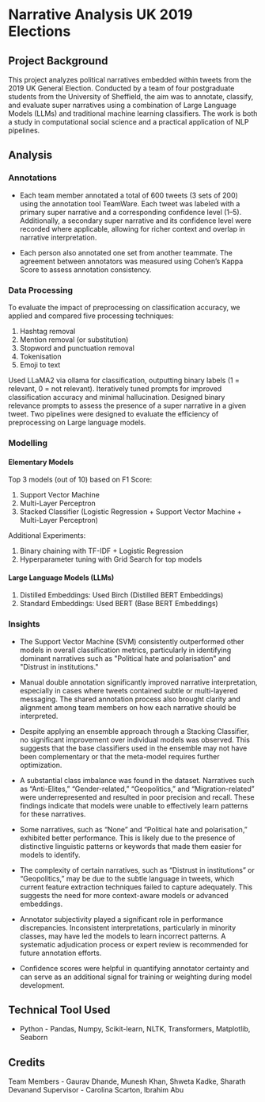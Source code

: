 # Narrative Analysis UK 2019 Elections

## Project Background

This project analyzes political narratives embedded within tweets from the 2019 UK General Election. Conducted by a team of four postgraduate students from the University of Sheffield, the aim was to annotate, classify, and evaluate super narratives using a combination of Large Language Models (LLMs) and traditional machine learning classifiers. The work is both a study in computational social science and a practical application of NLP pipelines.

## Analysis

### Annotations

 - Each team member annotated a total of 600 tweets (3 sets of 200) using the annotation tool TeamWare. Each tweet was labeled with a primary super narrative and a corresponding confidence level (1–5). Additionally, a secondary super narrative and its confidence level were recorded where applicable, allowing for richer context and overlap in narrative interpretation.

- Each person also annotated one set from another teammate. The agreement between annotators was measured using Cohen’s Kappa Score to assess annotation consistency.


### Data Processing

To evaluate the impact of preprocessing on classification accuracy, we applied and compared five processing techniques:

1. Hashtag removal
2. Mention removal (or substitution)
3. Stopword and punctuation removal
4. Tokenisation
5. Emoji to text

Used LLaMA2 via ollama for classification, outputting binary labels (1 = relevant, 0 = not relevant). Iteratively tuned prompts for improved classification accuracy and minimal hallucination. Designed binary relevance prompts to assess the presence of a super narrative in a given tweet. Two pipelines were designed to evaluate the efficiency of preprocessing on Large language models.


### Modelling

#### Elementary Models

Top 3 models (out of 10) based on F1 Score:
1. Support Vector Machine
2. Multi-Layer Perceptron
3. Stacked Classifier (Logistic Regression + Support Vector Machine + Multi-Layer Perceptron)

Additional Experiments:
1. Binary chaining with TF-IDF + Logistic Regression
2. Hyperparameter tuning with Grid Search for top models

#### Large Language Models (LLMs)

1. Distilled Embeddings: Used Birch (Distilled BERT Embeddings)
2. Standard Embeddings: Used BERT (Base BERT Embeddings)


### Insights

- The Support Vector Machine (SVM) consistently outperformed other models in overall classification metrics, particularly in identifying dominant narratives such as "Political hate and polarisation" and "Distrust in institutions."

- Manual double annotation significantly improved narrative interpretation, especially in cases where tweets contained subtle or multi-layered messaging. The shared annotation process also brought clarity and alignment among team members on how each narrative should be interpreted.

- Despite applying an ensemble approach through a Stacking Classifier, no significant improvement over individual models was observed. This suggests that the base classifiers used in the ensemble may not have been complementary or that the meta-model requires further optimization.

- A substantial class imbalance was found in the dataset. Narratives such as “Anti-Elites,” “Gender-related,” “Geopolitics,” and “Migration-related” were underrepresented and resulted in poor precision and recall. These findings indicate that models were unable to effectively learn patterns for these narratives.

- Some narratives, such as “None” and “Political hate and polarisation,” exhibited better performance. This is likely due to the presence of distinctive linguistic patterns or keywords that made them easier for models to identify.

- The complexity of certain narratives, such as “Distrust in institutions” or “Geopolitics,” may be due to the subtle language in tweets, which current feature extraction techniques failed to capture adequately. This suggests the need for more context-aware models or advanced embeddings.

- Annotator subjectivity played a significant role in performance discrepancies. Inconsistent interpretations, particularly in minority classes, may have led the models to learn incorrect patterns. A systematic adjudication process or expert review is recommended for future annotation efforts.

- Confidence scores were helpful in quantifying annotator certainty and can serve as an additional signal for training or weighting during model development.


## Technical Tool Used

- Python - Pandas, Numpy, Scikit-learn, NLTK, Transformers, Matplotlib, Seaborn


## Credits

Team Members - Gaurav Dhande, Munesh Khan, Shweta Kadke, Sharath Devanand
Supervisor - Carolina Scarton, Ibrahim Abu